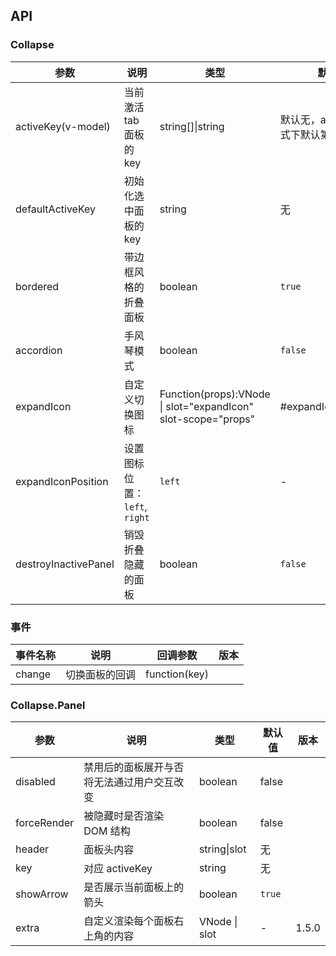 ## API

### Collapse

| 参数 | 说明 | 类型 | 默认值 | 版本 |
| --- | --- | --- | --- | --- |
| activeKey(v-model) | 当前激活 tab 面板的 key | string\[]\|string | 默认无，accordion 模式下默认第一个元素 |  |
| defaultActiveKey | 初始化选中面板的 key | string | 无 |  |
| bordered | 带边框风格的折叠面板 | boolean | `true` |  |
| accordion | 手风琴模式 | boolean | `false` |  |
| expandIcon | 自定义切换图标 | Function(props):VNode \| slot="expandIcon" slot-scope="props"|#expandIcon="props" |  |
| expandIconPosition | 设置图标位置： `left`, `right` | `left` | - | 1.5.0 |
| destroyInactivePanel | 销毁折叠隐藏的面板 | boolean | `false` |  |

### 事件

| 事件名称 | 说明           | 回调参数      | 版本 |
| -------- | -------------- | ------------- | ---- |
| change   | 切换面板的回调 | function(key) |      |

### Collapse.Panel

| 参数        | 说明                                       | 类型          | 默认值 | 版本  |
| ----------- | ------------------------------------------ | ------------- | ------ | ----- |
| disabled    | 禁用后的面板展开与否将无法通过用户交互改变 | boolean       | false  |       |
| forceRender | 被隐藏时是否渲染 DOM 结构                  | boolean       | false  |       |
| header      | 面板头内容                                 | string\|slot  | 无     |       |
| key         | 对应 activeKey                             | string        | 无     |       |
| showArrow   | 是否展示当前面板上的箭头                   | boolean       | `true` |       |
| extra       | 自定义渲染每个面板右上角的内容             | VNode \| slot | -      | 1.5.0 |
